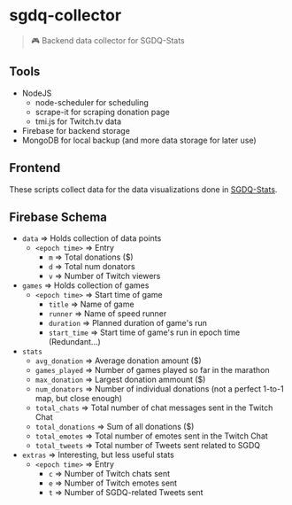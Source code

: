 # sgdq-collector
> :video_game: Backend data collector for SGDQ-Stats


## Tools
* NodeJS
    * node-scheduler for scheduling
    * scrape-it for scraping donation page
    * tmi.js for Twitch.tv data
* Firebase for backend storage
* MongoDB for local backup (and more data storage for later use)

## Frontend
These scripts collect data for the data visualizations done in [SGDQ-Stats](https://github.com/bcongdon/sgdq-stats).

## Firebase Schema
* `data` => Holds collection of data points
	* `<epoch time>` => Entry
		* `m` => Total donations ($)
		* `d` => Total num donators
		* `v` => Number of Twitch viewers
* `games` => Holds collection of games
	* `<epoch time>` => Start time of game
		* `title` => Name of game
		* `runner` => Name of speed runner
		* `duration` => Planned duration of game's run
		* `start_time` => Start time of game's run in epoch time (Redundant...)
* `stats`
	* `avg_donation` => Average donation amount ($)
	* `games_played` => Number of games played so far in the marathon
	* `max_donation` => Largest donation ammount ($)
	* `num_donators` => Number of individual donations (not a perfect 1-to-1 map, but close enough)
	* `total_chats` => Total number of chat messages sent in the Twitch Chat
	* `total_donations` => Sum of all donations ($)
	* `total_emotes` => Total number of emotes sent in the Twitch Chat
	* `total_tweets` => Total number of Tweets sent related to SGDQ
* `extras` => Interesting, but less useful stats
	* `<epoch time>` => Entry
		* `c` => Number of Twitch chats sent
		* `e` => Number of Twitch emotes sent
		* `t` => Number of SGDQ-related Tweets sent